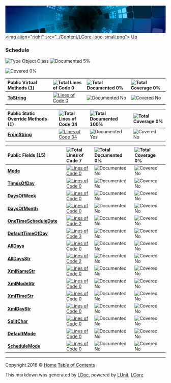 ![](../Content/LCore-banner-small.png "")
[&lt;img align=&quot;right&quot; src=&quot;../Content/LCore-logo-small.png&quot;&gt;](../../README.md)
[Up](../L.md)

### Schedule

![Type Object Class](http://b.repl.ca/v1/Type-Object%20Class-blue.png "") ![Documented 5%](http://b.repl.ca/v1/Documented-5%25-red.png "")

![Covered 0%](http://b.repl.ca/v1/Covered-0%25-red.png "")


Public  Virtual Methods (1) |  | ![Total Lines of Code 0](http://b.repl.ca/v1/Total%20Lines%20of%20Code-0-red.png "") | ![Total Documented 0%](http://b.repl.ca/v1/Total%20Documented-0%25-red.png "") | ![Total Coverage 0%](http://b.repl.ca/v1/Total%20Coverage-0%25-red.png "")
:---  | :---  | :---  | :---  | :--- 
**[ToString](Schedule_ToString.md)** |  | [![Lines of Code 0](http://b.repl.ca/v1/Lines%20of%20Code-0-red.png "")](../Tools/Schedule.cs#L) | ![Documented No](http://b.repl.ca/v1/Documented-No-red.png "") | ![Covered No](http://b.repl.ca/v1/Covered-No-red.png "")


Public Static Override Methods (1) |  | ![Total Lines of Code 34](http://b.repl.ca/v1/Total%20Lines%20of%20Code-34-blue.png "") | ![Total Documented 100%](http://b.repl.ca/v1/Total%20Documented-100%25-brightgreen.png "") | ![Total Coverage 0%](http://b.repl.ca/v1/Total%20Coverage-0%25-red.png "")
:---  | :---  | :---  | :---  | :--- 
**[FromString](Schedule_FromString.md)** |  | [![Lines of Code 34](http://b.repl.ca/v1/Lines%20of%20Code-34-blue.png "")](../Tools/Schedule.cs#L73) | ![Documented Yes](http://b.repl.ca/v1/Documented-Yes-brightgreen.png "") | ![Covered No](http://b.repl.ca/v1/Covered-No-red.png "")


Public   Fields (15) |  | ![Total Lines of Code 7](http://b.repl.ca/v1/Total%20Lines%20of%20Code-7-blue.png "") | ![Total Documented 0%](http://b.repl.ca/v1/Total%20Documented-0%25-red.png "") | ![Total Coverage 0%](http://b.repl.ca/v1/Total%20Coverage-0%25-red.png "")
:---  | :---  | :---  | :---  | :--- 
**[Mode](Schedule_Mode.md)** |  | [![Lines of Code 0](http://b.repl.ca/v1/Lines%20of%20Code-0-red.png "")](../Tools/Schedule.cs#L23) | ![Documented No](http://b.repl.ca/v1/Documented-No-red.png "") | ![Covered No](http://b.repl.ca/v1/Covered-No-red.png "")
**[TimesOfDay](Schedule_TimesOfDay.md)** |  | [![Lines of Code 0](http://b.repl.ca/v1/Lines%20of%20Code-0-red.png "")](../Tools/Schedule.cs#L24) | ![Documented No](http://b.repl.ca/v1/Documented-No-red.png "") | ![Covered No](http://b.repl.ca/v1/Covered-No-red.png "")
**[DaysOfWeek](Schedule_DaysOfWeek.md)** |  | [![Lines of Code 0](http://b.repl.ca/v1/Lines%20of%20Code-0-red.png "")](../Tools/Schedule.cs#L25) | ![Documented No](http://b.repl.ca/v1/Documented-No-red.png "") | ![Covered No](http://b.repl.ca/v1/Covered-No-red.png "")
**[DaysOfMonth](Schedule_DaysOfMonth.md)** |  | [![Lines of Code 0](http://b.repl.ca/v1/Lines%20of%20Code-0-red.png "")](../Tools/Schedule.cs#L26) | ![Documented No](http://b.repl.ca/v1/Documented-No-red.png "") | ![Covered No](http://b.repl.ca/v1/Covered-No-red.png "")
**[OneTimeScheduleDate](Schedule_OneTimeScheduleDate.md)** |  | [![Lines of Code 2](http://b.repl.ca/v1/Lines%20of%20Code-2-blue.png "")](../Tools/Schedule.cs#L27) | ![Documented No](http://b.repl.ca/v1/Documented-No-red.png "") | ![Covered No](http://b.repl.ca/v1/Covered-No-red.png "")
**[DefaultTimeOfDay](Schedule_DefaultTimeOfDay.md)** |  | [![Lines of Code 3](http://b.repl.ca/v1/Lines%20of%20Code-3-blue.png "")](../Tools/Schedule.cs#L16) | ![Documented No](http://b.repl.ca/v1/Documented-No-red.png "") | ![Covered No](http://b.repl.ca/v1/Covered-No-red.png "")
**[AllDays](Schedule_AllDays.md)** |  | [![Lines of Code 0](http://b.repl.ca/v1/Lines%20of%20Code-0-red.png "")](../Tools/Schedule.cs#L18) | ![Documented No](http://b.repl.ca/v1/Documented-No-red.png "") | ![Covered No](http://b.repl.ca/v1/Covered-No-red.png "")
**[AllDaysStr](Schedule_AllDaysStr.md)** |  | [![Lines of Code 2](http://b.repl.ca/v1/Lines%20of%20Code-2-blue.png "")](../Tools/Schedule.cs#L19) | ![Documented No](http://b.repl.ca/v1/Documented-No-red.png "") | ![Covered No](http://b.repl.ca/v1/Covered-No-red.png "")
**[XmlNameStr](Schedule_XmlNameStr.md)** |  | [![Lines of Code 0](http://b.repl.ca/v1/Lines%20of%20Code-0-red.png "")](../Tools/Schedule.cs#L10) | ![Documented No](http://b.repl.ca/v1/Documented-No-red.png "") | ![Covered No](http://b.repl.ca/v1/Covered-No-red.png "")
**[XmlModeStr](Schedule_XmlModeStr.md)** |  | [![Lines of Code 0](http://b.repl.ca/v1/Lines%20of%20Code-0-red.png "")](../Tools/Schedule.cs#L11) | ![Documented No](http://b.repl.ca/v1/Documented-No-red.png "") | ![Covered No](http://b.repl.ca/v1/Covered-No-red.png "")
**[XmlTimeStr](Schedule_XmlTimeStr.md)** |  | [![Lines of Code 0](http://b.repl.ca/v1/Lines%20of%20Code-0-red.png "")](../Tools/Schedule.cs#L12) | ![Documented No](http://b.repl.ca/v1/Documented-No-red.png "") | ![Covered No](http://b.repl.ca/v1/Covered-No-red.png "")
**[XmlDayStr](Schedule_XmlDayStr.md)** |  | [![Lines of Code 0](http://b.repl.ca/v1/Lines%20of%20Code-0-red.png "")](../Tools/Schedule.cs#L13) | ![Documented No](http://b.repl.ca/v1/Documented-No-red.png "") | ![Covered No](http://b.repl.ca/v1/Covered-No-red.png "")
**[SplitChar](Schedule_SplitChar.md)** |  | [![Lines of Code 0](http://b.repl.ca/v1/Lines%20of%20Code-0-red.png "")](../Tools/Schedule.cs#L) | ![Documented No](http://b.repl.ca/v1/Documented-No-red.png "") | ![Covered No](http://b.repl.ca/v1/Covered-No-red.png "")
**[DefaultMode](Schedule_DefaultMode.md)** |  | [![Lines of Code 0](http://b.repl.ca/v1/Lines%20of%20Code-0-red.png "")](../Tools/Schedule.cs#L15) | ![Documented No](http://b.repl.ca/v1/Documented-No-red.png "") | ![Covered No](http://b.repl.ca/v1/Covered-No-red.png "")
**[ScheduleMode](Schedule_ScheduleMode.md)** |  | [![Lines of Code 0](http://b.repl.ca/v1/Lines%20of%20Code-0-red.png "")](../Tools/Schedule.cs#L15) | ![Documented No](http://b.repl.ca/v1/Documented-No-red.png "") | ![Covered No](http://b.repl.ca/v1/Covered-No-red.png "")




---

Copyright 2016 &copy; [Home](../../README.md) [Table of Contents](../../TableOfContents.md)

This markdown was generated by [LDoc](https://github.com/CodeSingularity/LDoc), powered by [LUnit](https://github.com/CodeSingularity/LUnit), [LCore](https://github.com/CodeSingularity/LCore)
